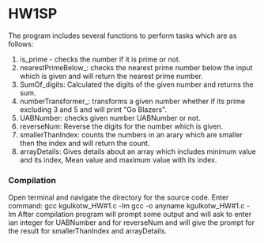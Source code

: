 # HW1SP
The program includes several functions to perform tasks which are as follows:
1. is_prime - checks the number if it is prime or not.
2. nearestPrimeBelow_: checks the nearest prime number below the input which is given and will return the nearest prime number.
3. SumOf_digits: Calculated the digits of the given number and returns the sum.
4. numberTransformer_: transforms a given number whether if its prime excluding 3 and 5 and will print "Go Blazers".
5. UABNumber: checks given number UABNumber or not.
6. reverseNum: Reverse the digits for the number which is given.
7. smallerThanIndex: counts the numbers in an arary which are smaller then the index and will return the count.
8. arrayDetails: Gives details about an array which includes minimum value and its index, Mean value and maximum value with its index.
### Compilation 
Open terminal and navigate the directory for the source code.
Enter command: gcc kgulkotw_HW#1.c -lm
gcc -o anyname kgulkotw_HW#1.c -lm
After compilation program will prompt some output and will ask to enter ian integer for UABNumber and for reverseNum and will give the prompt for the result for smallerThanIndex and arrayDetails.